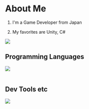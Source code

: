 # About Me

1. I'm a Game Developer from Japan

2. My favorites are Unity, C#

![](https://github-readme-stats.vercel.app/api/top-langs?username=yukimura-manase&show_icons=true&locale=en&layout=compact)

## Programming Languages

<img src="https://skillicons.dev/icons?i=c,cs,cpp,java,jquery,matlab,processing,html,css,js,php," /> <br /><br />

## Dev Tools etc

<img src="https://skillicons.dev/icons?i=unity,discord,git,github,vscode,powershell" /> <br /><br />

